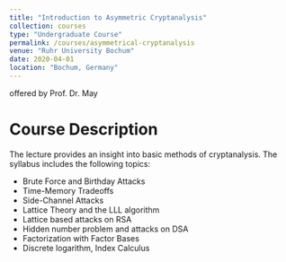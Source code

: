 ```yaml
---
title: "Introduction to Asymmetric Cryptanalysis"
collection: courses
type: "Undergraduate Course"
permalink: /courses/asymmetrical-cryptanalysis
venue: "Ruhr University Bochum"
date: 2020-04-01
location: "Bochum, Germany"
---
```


offered by Prof. Dr. May

Course Description
======

The lecture provides an insight into basic methods of cryptanalysis.
The syllabus includes the following topics:

* Brute Force and Birthday Attacks
* Time-Memory Tradeoffs
* Side-Channel Attacks
* Lattice Theory and the LLL algorithm
* Lattice based attacks on RSA
* Hidden number problem and attacks on DSA
* Factorization with Factor Bases
* Discrete logarithm, Index Calculus
